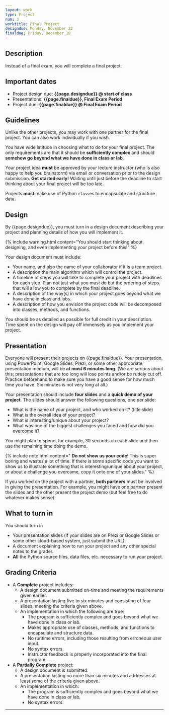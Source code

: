 ```yaml
---
layout: work
type: Project
num: 3
worktitle: Final Project
designdue: Monday, November 22
finaldue: Friday, December 10
---
```


## Description

Instead of a final exam, you will complete a final project.

Important dates
---------------

-   Project design due: **{{page.designdue}} @ start of class**
-   Presentations: **{{page.finaldue}}, Final Exam Period**
-   Project due: **{{page.finaldue}} @ Final Exam Period**

Guidelines
----------

Unlike the other projects, you may work with one partner for the final
project. You can also work individually if you wish.

You have wide latitude in choosing what to do for your final project.
The only requirements are that it should be **sufficiently complex** and
should **somehow go beyond what we have done in class or lab**.

Your project
idea **must** be approved by your lecture instructor (who is also happy
to help you brainstorm) via email or conversation prior to the design submission.
**Get started early!** Waiting until just before
the deadline to start thinking about your final project will be too
late.

Projects **must** make use of Python `class`es to encapsulate and
structure data.

Design
------

By {{page.designdue}}, you must turn in a design document describing
your project and planning details of how you will implement it.

{% include warning.html content="You should start thinking about, designing, and even
implementing your project before this!" %}

Your design document must include:

-   Your name, and also the name of your collaborator if it is a team project.
-   A description the main algorithm which will control the project.
-   A timeline of steps you will take to complete your project with
    deadlines for each step. Plan not just what you must do but the
    ordering of steps that will allow you to complete by the final
    deadline.
-   A description of the way(s) in which your project goes beyond what
    we have done in class and labs.
-   A description of how you envision the project code will be 
    decomposed into classes, methods, and functions. 

You should be as detailed as possible for full credit in your
description. Time spent on the design will pay off immensely as you
implement your project.

Presentation
------------

Everyone will present their projects on {{page.finaldue}}.
Your presentation, using PowerPoint, Google Slides, Prezi, or some
other appropriate presentation medium, will be **at most 6 minutes
long**. (We are serious about this; presentations that are too long will
lose points and/or be rudely cut off. Practice beforehand to make sure
you have a good sense for how much time you have. Six minutes is not
very long at all.)  

Your presentation should include **four slides** and a **quick demo of your project**. 
The slides should answer the following questions, one per
slide:
-   What is the name of your project, and who worked on it? (title slide)
-   What is the overall idea of your project?
-   What is interesting/unique about your project?
-   What was one of the biggest challenges you faced and how did you
    overcome it?

You might plan to spend, for example, 30 seconds on each slide and then
use the remaining time doing the demo.

{% include note.html content=" **Do not show us your code**! This is super boring and wastes a lot of
time. If there is some specific code you want to show us to illustrate
something that is interesting/unique about your project, or about a
challenge you overcame, copy it onto one of your slides." %}

If you worked on the project with a partner, **both partners** must be
involved in giving the presentation. For example, you might have one
partner present the slides and the other present the project demo (but
feel free to do whatever makes sense).

What to turn in
---------------

You should turn in

-   Your presentation slides (if your slides are on Prezi or Google
    Slides or some other cloud-based system, just submit the URL).
-   A document explaining how to run your project and any other special
    notes to the grader.
-   **All** the Python source files, data files, etc. necessary to run
    your project.

## Grading Criteria
* A **Complete** project includes:
  * A design document submitted on-time and meeting the requirements given earlier.
  * A presentation lasting five to six minutes and consisting of four slides, 
    meeting the criteria given above.
  * An implementation in which the following are true:
    * The program is sufficiently complex and goes beyond what we have
	  done in class or lab.
	* Makes appropriate use of classes, methods, and functions 
	  to encapsulate and structure data.
	* No runtime errors, including those resulting from erroneous user input.
	* No syntax errors.
	* Instructor feedback is properly incorporated into the final program.
* A **Partially Complete** project:
  * A design document is submitted.
  * A presentation lasting no more than six minutes and addresses at least
    some of the criteria given above.
  * An implementation in which:
    * The program is sufficiently complex and goes beyond what we have
	  done in class or lab.
	* No syntax errors.

<!-- Of course, the [Python style guide]({{site.baseurl}}/python_style_guide.html) and -->
<!-- [style checker]({{site.baseurl}}/python_style_guide.html) still apply! -->

------------------------------------------------------------------------
